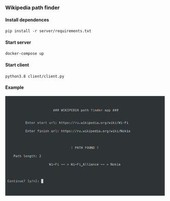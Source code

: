 ### Wikipedia path finder

#### Install dependences
```
pip install -r server/requirements.txt
```

#### Start server
```
docker-compose up
```

#### Start client
```
python3.8 client/client.py
```

#### Example
![Example](./demo.png)
